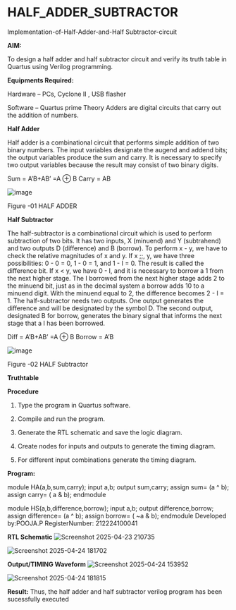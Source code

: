 # HALF_ADDER_SUBTRACTOR

Implementation-of-Half-Adder-and-Half Subtractor-circuit

**AIM:**

To design a half adder and half subtractor circuit and verify its truth table in Quartus using Verilog programming.

**Equipments Required:**

Hardware – PCs, Cyclone II , USB flasher 

Software – Quartus prime Theory Adders are digital circuits that carry out the addition of numbers.

**Half Adder**

Half adder is a combinational circuit that performs simple addition of two binary numbers. The input variables designate the augend and addend bits; the output variables produce the sum and carry. It is necessary to specify two output variables because the result may consist of two binary digits.

Sum = A’B+AB’ =A ⊕ B Carry = AB

![image](https://github.com/naavaneetha/HALF_ADDER_SUBTRACTOR/assets/154305477/bd4a0b2c-cdbc-4184-ab08-81578f121e1f)

Figure -01 HALF ADDER

**Half Subtractor**

The half-subtractor is a combinational circuit which is used to perform subtraction of two bits. It has two inputs, X (minuend) and Y (subtrahend) and two outputs D (difference) and B (borrow). To perform x - y, we have to check the relative magnitudes of x and y. If x ;;, y, we have three possibilities: 0 - 0 = 0, 1 - 0 = 1, and 1 - I = 0. The result is called the difference bit. If x < y, we have 0 - I, and it is necessary to borrow a 1 from the next higher stage. The I borrowed from the next higher stage adds 2 to the minuend bit, just as in the decimal system a borrow adds 10 to a minuend digit. With the minuend equal to 2, the difference becomes 2 - I = 1. The half-subtractor needs two outputs. One output generates the difference and will be designated by the symbol D. The second output, designated B for borrow, generates the binary signal that informs the next stage that a I has been borrowed. 

Diff = A’B+AB’ =A ⊕ B
Borrow = A’B

 ![image](https://github.com/naavaneetha/HALF_ADDER_SUBTRACTOR/assets/154305477/d76b099c-513f-4e7c-843a-e2fd028a531a)

Figure -02 HALF Subtractor

**Truthtable**

**Procedure**

1.	Type the program in Quartus software.

2.	Compile and run the program.

3.	Generate the RTL schematic and save the logic diagram.

4.	Create nodes for inputs and outputs to generate the timing diagram.

5.	For different input combinations generate the timing diagram.


**Program:**

module HA(a,b,sum,carry);
input a,b;
output sum,carry;
assign sum= (a ^ b);
assign carry= ( a & b);
endmodule


module HS(a,b,difference,borrow);
input a,b;
output difference,borrow;
assign difference= (a ^ b);
assign borrow= ( ~a & b);
endmodule
Developed by:POOJA.P RegisterNumber: 212224100041

**RTL Schematic**
![Screenshot 2025-04-23 210735](https://github.com/user-attachments/assets/7a2e7bda-781c-4f5a-9472-a59ba41b4434)

![Screenshot 2025-04-24 181702](https://github.com/user-attachments/assets/d8f81602-3632-4af7-87b5-010f1ef3e1b0)


**Output/TIMING Waveform**
![Screenshot 2025-04-24 153952](https://github.com/user-attachments/assets/742a5924-0fdf-47fd-a66c-d2332bdb7c1e)





![Screenshot 2025-04-24 181815](https://github.com/user-attachments/assets/a8b225b2-b480-41fa-bfec-cd5b0c9557d3)







**Result:**
Thus, the half adder and half subtractor verilog program has been sucessfully executed
